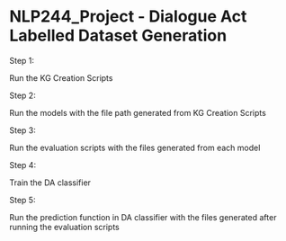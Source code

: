 # NLP244_Project - Dialogue Act Labelled Dataset Generation

Step 1:

Run the KG Creation Scripts

Step 2: 

Run the models with the file path generated from KG Creation Scripts

Step 3: 

Run the evaluation scripts with the files generated from each model

Step 4:

Train the DA classifier 

Step 5: 

Run the prediction function in DA classifier with the files generated after running the evaluation scripts
